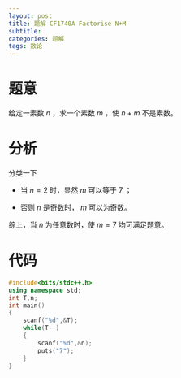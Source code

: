 ```yaml
---
layout: post
title: 题解 CF1740A Factorise N+M
subtitle: 
categories: 题解
tags: 数论
---
```

# 题意

给定一素数 $n$ ，求一个素数 $m$ ，使 $n+m$ 不是素数。

# 分析

分类一下

+ 当 $n=2$ 时，显然 $m$ 可以等于 $7$ ；

+ 否则 $n$ 是奇数时， $m$ 可以为奇数。

综上，当 $n$ 为任意数时，使 $m=7$ 均可满足题意。

# 代码
~~~ cpp
#include<bits/stdc++.h>
using namespace std;
int T,n;
int main()
{
    scanf("%d",&T);
    while(T--)
    {
        scanf("%d",&n);
        puts("7");
    }
}
~~~
